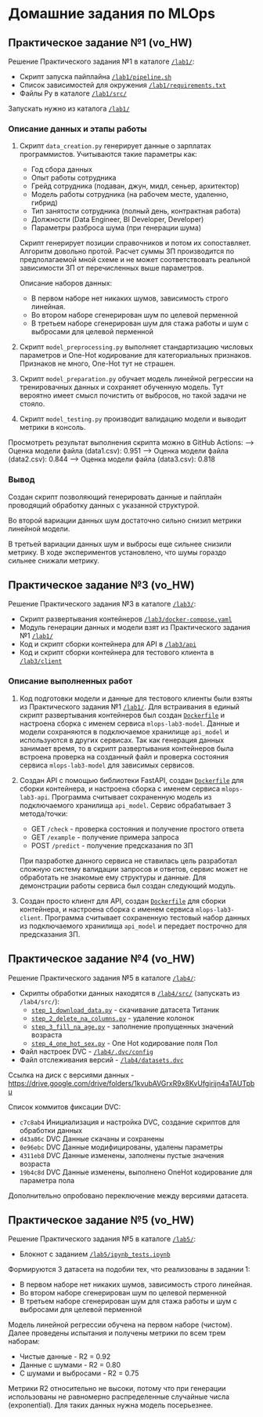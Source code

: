 # Домашние задания по MLOps


## Практическое задание №1 (vo_HW)

Решение Практического задания №1 в каталоге [```/lab1/```](/lab1/):
* Скрипт запуска пайплайна [```/lab1/pipeline.sh```](/lab1/pipeline.sh)
* Список зависимостей для окружения [```/lab1/requirements.txt```](/lab1/requirements.txt)
* Файлы Py в каталоге [```/lab1/src/```](/lab1/src/)

Запускать нужно из каталога [```/lab1/```](/lab1/)


### Описание данных и этапы работы

1. Скрипт ```data_creation.py``` генерирует данные о зарплатах программистов. Учитываются такие параметры как:
    * Год сбора данных
    * Опыт работы сотрудника
    * Грейд сотрудника (подаван, джун, мидл, сеньер, архитектор)
    * Модель работы сотрудника (на рабочем месте, удаленно, гибрид)
    * Тип занятости сотрудника (полный день, контрактная работа)
    * Должности (Data Engineer, BI Developer, Developer)
    * Параметры разброса шума (при генерации шума)
    
    Скрипт генерирует позиции справочников и потом их сопоставляет. Алгоритм довольно протой. Расчет суммы ЗП производится по предполагаемой мной схеме и не может соответствовать реальной зависимости ЗП от перечисленных выше параметров.

    Описание наборов данных:
    * В первом наборе нет никаких шумов, зависимость строго линейная.
    * Во втором наборе сгенерирован шум по целевой перменной
    * В третьем наборе сгенерирован шум для стажа работы и шум с выбросами для целевой перменной

2. Скрипт ```model_preprocessing.py``` выполняет стандартизацию числовых параметров и One-Hot кодирование для категориальных признаков. Признаков не много, One-Hot тут не страшен.

3. Скрипт ```model_preparation.py``` обучает модель линейной регрессии на тренировачных данных и сохраняет обученную модель. Тут вероятно имеет смысл почистить от выбросов, но такой задачи не стояло. 

4. Скрипт ```model_testing.py``` производит валидацию модели и выводит метрики в консоль. 


Просмотреть результат выполнения скрипта можно в GitHub Actions:
--> Оценка модели файла (data1.csv):  0.951
--> Оценка модели файла (data2.csv):  0.844
--> Оценка модели файла (data3.csv):  0.818


### Вывод 

Создан скрипт позволяющий генерировать данные и пайплайн проводящий обработку данных с указанной структурой.

Во второй вариации данных шум достаточно сильно снизил метрики линейной модели.

В третьей вариации данных шум и выбросы еще сильнее снизили метрику. В ходе экспериментов установлено, что шумы гораздо сильнее снижали метрику. 


## Практическое задание №3 (vo_HW)

Решение Практического задания №3 в каталоге [```/lab3/```](/lab3/):
* Скрипт развертывания контейнеров [```/lab3/docker-compose.yaml```](/lab3/docker-compose.yaml)
* Модуль генерации данных и модели взят из Практического задания №1 [```/lab1/```](/lab1/)
* Код и скрипт сборки контейнера для API в [```/lab3/api```](/lab3/api/)
* Код и скрипт сборки контейнера для тестового клиента в [```/lab3/client```](/lab3/client/)

### Описание выполненных работ

1. Код подготовки модели и данные для тестового клиенты были взяты из Практического задания №1 [```/lab1/```](/lab1/). Для встраивания в единый скрипт развертывания контейнеров был создан [```Dockerfile```](/lab1/Dockerfile) и настроена сборка с именем сервиса ```mlops-lab3-model```. Данные и модели сохраняются в подключаемое хранилище ```api_model``` и используются в других сервисах. Так как генерация данных занимает время, то в скрипт развертывания контейнеров была встроена проверка на созданный файл и проверка состояния сервиса ```mlops-lab3-model``` для зависимых сервисов.

2. Создан API с помощью библиотеки FastAPI, создан [```Dockerfile```](/lab3/api/Dockerfile) для сборки контейнера, и настроена сборка с именем сервиса ```mlops-lab3-api```. Программа считывает сохраненную модель из подключаемого хранилища ```api_model```. Сервис обрабатывает 3 метода/точки:
    * GET ```/check``` - проверка состояния и получение простого ответа
    * GET ```/example``` - получение примера запроса
    * POST ```/predict``` - получение предсказания по ЗП

    При пазработке данного сервиса не ставилась цель разработал сложную систему валидации запросов и ответов, сервис может не обработать не знакомые ему структуры и данные. Для демонстрации работы сервиса был создан следующий модуль.

3. Создан просто клиент для API, создан [```Dockerfile```](/lab3/client/Dockerfile) для сборки контейнера, и настроена сборка с именем сервиса ```mlops-lab3-client```. Программа считывает сохраненную тестовый набор данных из подключаемого хранилища ```api_model``` и передает построчно для предсказания ЗП.


## Практическое задание №4 (vo_HW)

Решение Практического задания №5 в каталоге [```/lab4/```](/lab4/):
* Скрипты обработки данных находятся в [```/lab4/src/```](/lab4/src/) (запускать из ```/lab4/src/```):
    * [```step_1_download_data.py```](/lab4/src/step_1_download_data.py) - скачивание датасета Титаник
    * [```step_2_delete_na_columns.py```](/lab4/src/step_2_delete_na_columns.py) - удаление колонок 
    * [```step_3_fill_na_age.py```](/lab4/src/step_3_fill_na_age.py) - заполнение пропущенных значений возраста
    * [```step_4_one_hot_sex.py```](/lab4/src/step_4_one_hot_sex.py) - One Hot кодирование поля Пол
* Файл настроек DVC - [```/lab4/.dvc/config```](/lab4/.dvc/config)
* Файл отслеживания версий - [```/lab4/datasets.dvc```](/lab4/datasets.dvc)

Ссылка на диск с версиями данных - https://drive.google.com/drive/folders/1kvubAVGrxR9x8KvUfgirijn4aTAUTpbu

Список коммитов фиксации DVC:
* ```c7c8ab4``` Инициализация и настройка DVC, создание скриптов для обработки данных
* ```d43a86c``` DVC Данные скачаны и сохранены
* ```0e96ebc``` DVC Данные модифицированы, удалены параметры
* ```4311eb8``` DVC Данные изменены, заполнены пустые значения возраста
* ```19b4c8d``` DVC Данные изменены, выполнено OneHot кодирование для параметра пола

Дополнительно опробовано переключение между версиями датасета.



## Практическое задание №5 (vo_HW)

Решение Практического задания №5 в каталоге [```/lab5/```](/lab5/):
* Блокнот с заданием [```/lab5/ipynb_tests.ipynb```](/lab5/ipynb_tests.ipynb)

Формируются 3 датасета на подобии тех, что реализованы в задании 1:
* В первом наборе нет никаких шумов, зависимость строго линейная.
* Во втором наборе сгенерирован шум по целевой перменной
* В третьем наборе сгенерирован шум для стажа работы и шум с выбросами для целевой перменной

Модель линейной регрессии обучена на первом наборе (чистом). Далее проведены испытания и получены метрики по всем трем наборам:
* Чистые данные - R2 = 0.92
* Данные с шумами - R2 = 0.80
* С шумами и выбросами - R2 = 0.75

Метрики R2 относительно не высоки, потому что при генерации использованы не равномерно распределенные случайные числа (exponential). Для таких данных нужна модель посерьезнее.